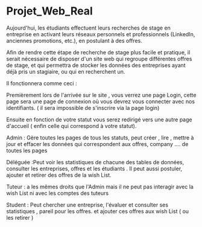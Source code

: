 # Projet_Web_Real

Aujourd'hui, les étudiants effectuent leurs recherches de stage en entreprise en activant leurs réseaux personnels et professionnels (LinkedIn, anciennes promotions, etc.), en postulant à des offres.

Afin de rendre cette étape de recherche de stage plus facile et pratique, il serait nécessaire de disposer d'un site web qui regroupe différentes offres de stage, et qui permettra de stocker les données des entreprises ayant déjà pris un stagiaire, ou qui en recherchent un.

Il fonctionnera comme ceci :

Premièrement lors de l'arrivée sur le site , vous verrez une page Login,
cette page sera une page de connexion où vous devrez vous connecter avec nos identifiants.  ( il sera impossible de s'inscrire via la page login)

Ensuite en fonction de votre statut vous serez redirigé vers une autre page d'accueil ( enfin celle qui correspond à votre statut).

Admin : Gère toutes les pages de tous les statuts, peut créer , lire , mettre à jour et effacer
les données qui correspondent aux offres, company .... de toutes les pages


Déléguée :Peut voir les statistiques de chacune des tables de données, consulter les entreprises, offres et les étudiants . 
Il peut aussi postuler, ajouter et retirer des offres de la wish List.


Tuteur : a les mêmes droits que l'Admin mais il ne peut pas interagir avec la wish List ni avec les comptes des tuteurs

Student : Peut chercher une entreprise, l'évaluer et consulter ses statistiques , pareil pour les offres.
et ajouter ces offres aux wish List ( ou les retirer )
